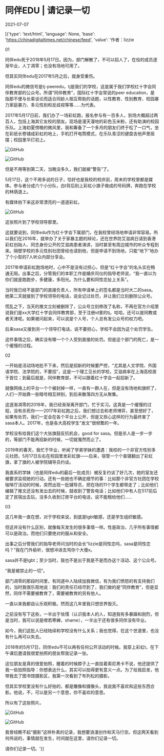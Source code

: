 # 同伴EDU | 请记录一切

2021-07-07

[{'type': 'text/html', 'language': None, 'base': 'https://chinadigitaltimes.net/chinese/feed', 'value': '作者：lizzie

01

同伴edu死于2018年5月17日。因为，部门解散了，不可以招人了，在役的成员逐渐毕业，人丁凋零；也没有场地可用了。

但其实同伴edu在2017年5月之后，就身受重伤。

同伴edu的微信号是tj-peeredu，tj是我们的学校，这是属于我们学校红十字会同伴教育部的公众号。所谓“同伴教育”，国际红十字会常说的peer education，是指那不便与长辈谈论而适合同龄人相互帮助的话题，以性教育、性别教育、校园暴力家庭暴力、多元性别和反歧视等等……为代表。

2017年5月17日前，我们办了一场彩虹跑，报名参与有一百多人，到场大概超过两百人，包括上海其它友校的朋友。现场是漫天漫地的彩色玉米粉，还有助演的校园乐队。上海初夏傍晚的微风里，我和筹备了一个多月的朋友们终于松了一口气，坐在彩纸长卷铺成彩虹的地上，手机打开电筒模式，在乐队青涩的键盘吉他声里摇摆；校园里华灯初上。

![GitHub](https://chinadigitaltimes.net/chinese/files/2021/07/post-668016-60e6191c3529f.)

![GitHub](https://chinadigitaltimes.net/chinese/files/2021/07/post-668016-60e6191e0ede9.)

但是不用等到第二天，当晚没多久，我们就被“警告”了。

5月17日，这个不用多说的日子，恰好也是我校的校庆前，周末的学校里都是媒体。参与者分成六个小分队，白t背后别上彩虹小旗子做成的号码牌，奔跑在学校的林荫道上。

有媒体拍下来这非常漂亮的一道道彩虹。

![GitHub](https://chinadigitaltimes.net/chinese/files/2021/07/post-668016-60e61920a0faf.)

这张照片到了学校领导那里。

这就要说到，同伴edu作为红十字会下属部门，在我校曾经场地申请非常容易。所以我们在2016年，就举办了关于家暴主题的辩论，还在世界防艾滋病日请到香港彩虹创始人、同志身份公开的艾滋病患者演讲，当时甚至有周边城市的听众专程到来。隔壁学校的多元性别社团曾经也请到他，但是申请不到场地，只能“地下”地办了个小型的7人听众内部分享会。

2017年申请彩虹跑场地时，心中不是没有过担心，但是“红十字会”的名头实在畅通无阻。出事之后，分管我们的本职工作是婚庆司仪的指导老师说，“我一直以为你们就是跑跑步，多健康，多阳光。为什么要和同性恋扯上关系”。

当时我已经不是部门的直接负责人，所有申请单上的签名都是当时大二的sasa。她第二天就接到了学校领导的电话，说会记过处罚，并让我们立刻删除公众号。

慌乱之下，当天的推文立刻被删除了，公众号立刻修改了名称，不再在官方介绍里说我们是xx大学红十字会同伴教育部，至于注册id里的tj，哈哈，还可以是同教或者天津呢。如果被问起来，可以说是个人号，个人总有发公众号的权力吧。

后来sasa又接到另一个领导打电话，说不要担心，学校不会因为这个处罚学生。

这件事情之后，确实没有哪一个个人受到直接的处罚。但是这个部门的死亡，是一个缓慢的过程。

02

一开始是活动场地批不下来，然后是招新的时候要严控，“尤其是人文学院、外国语学院、法学院的，不要招”，这是一个理工见长的学校，艾滋病率在上海高校居于首位；到最后就是，同伴教育部，不可以跟着红十字会一起招新了。

就像网络上的平台一个个被封掉一样，一直有一群人在，但是没有场地和旗帜了，人们一开始靠一些暗号相互辨别，到后来散落四方无从聚集。

这逐渐凋零的2018年，我已经渐渐离开部门，忙于实习。这真是一个缓慢的过程，没有杀死你——2017年彩虹跑之后，我们想过去和老师博弈，甚至想好了，如果有处罚，我们一定会在各个平台上公开，但是又担心这样的行为最终害了sasa本人。2017年，也是各大高校学生“发文”很频繁的一年。

学校没有给我们这个大张旗鼓反抗机会，good for sasa。但是杀人是一步一步的，等部门不能再招新的时候，一切就戛然而止了。

2019年的春天，我忙于毕业，听闻了学弟学妹的遭遇：我校的一个非官方性别多元社团，5月17日左右在校园里发彩虹旗——后来，宿管一个个查寝翻出了彩虹旗，拿了旗的人被学院辅导员约谈。

我直系的学妹（也是同伴edu的最后一批成员）被反复约谈了好几次，她的室友还被要求监视她的行动。还有一些她也不确定细节的事：比如那个非官方社团在学校咖啡厅活动的时候，突然出现一批辅导员，把在场的11个学生都带走了；比如他们编辑了推文还没有发出去的时候，就收到了警告电话；比如他们中有人在517前后定了民宿出去玩，没多久收到订房平台的电话，说不能租给他们……

03

这几年我一直在想，对于学校来说，到底是lgbt敏感，还是学生组织敏感。

但这并没有什么区别，就像每天发生的很多事情一样。性是政治，几乎所有事情都可以是政治。而他们只要绝对的服从和安全。

出事之后分管我们的指导老师问当时的会长“lizzie是同性恋吗，sasa是同性恋吗？”我在门外偷听，很想冲进去骂你个大傻x。

sasa并不是lgbt；至少当时，我也不是出于我是不是而办这个活动、这个公众号。

“我是被禁止的一切”。

部门凋零的那段时间里，有同道中人陆续加我微信，有为我们愤怒的有支持我们的，当时我很乐观地说：我们的责任已经尽到了，我们做的是“同伴教育”，但是显然，同伴不需要被教育了，需要被教育的另有他人。

一直以来我都自认乐观积极。然而这几年里我只想世界毁灭。

之前没有写下这些，一半出于怯懦（认识我本人的人，知道我有多暴躁和刚烈，但是当时，我可以说是噤若寒蝉，shame），一半出于还有很多同伴没有毕业。

如今，我们这批人已经陆续和学校没有什么关系；我也觉得，在这个世道里，也没有什么再可以失去。

2018年的5月17日，同伴edu不可以再有任何公开活动的时候。我穿上彩虹t，在下午课后邀请我很爱拍照的朋友帮我记录一张。

这位朋友是真的很爱拍照，醒着的时候脖子上一直挂着索尼黑卡不说，他还提供了我一些拍照指导：你想表达什么，其实可以拍得更有意义一点。为了给我启发，他带我去了图书馆摄影区，我第一次看到了布列松的摄影。

但其实学校里没有什么好拍的，都是雕像和摄像头，我说我不喜欢和这些东西合影。他说，不，可以是另一个意思，你不喜欢的意思。

所以有了这些照片。

![GitHub](https://chinadigitaltimes.net/chinese/files/2021/07/post-668016-60e61922c4d81.)

![GitHub](https://chinadigitaltimes.net/chinese/files/2021/07/post-668016-60e619258ce48.)

我曾经瞧不起“摄影”这样朴素的记录，我想要浪漫创作和天马行空。但这两天看到何伟说的，事情就在发生，时间就在这里，请你们记录一切。

请你们记录一切。'}]